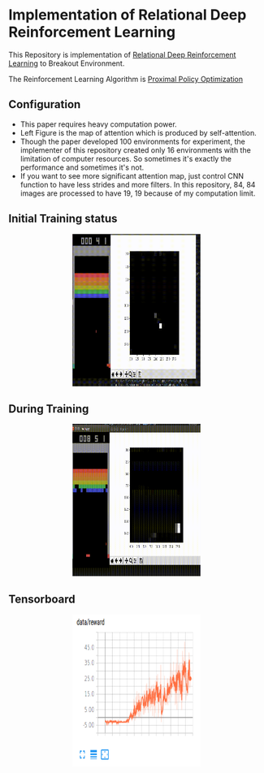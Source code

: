 # Implementation of Relational Deep Reinforcement Learning

This Repository is implementation of [Relational Deep Reinforcement Learning](https://arxiv.org/pdf/1806.01830.pdf) to Breakout Environment.

The Reinforcement Learning Algorithm is [Proximal Policy Optimization](https://arxiv.org/abs/1707.06347)

## Configuration

* This paper requires heavy computation power.
* Left Figure is the map of attention which is produced by self-attention.
* Though the paper developed 100 environments for experiment, the implementer of this repository created only 16 environments with the limitation of computer resources. So sometimes it's exactly the performance and sometimes it's not.
* If you want to see more significant attention map, just control CNN function to have less strides and more filters. In this repository, 84, 84 images are processed to have 19, 19 because of my computation limit.

## Initial Training status

<div align="center">
  <img src="source/before_train.gif" width="50%" height='300'>
</div>

## During Training

<div align="center">
  <img src="source/after_train.gif" width="50%" height='300'>
</div>

## Tensorboard

<div align="center">
  <img src="source/out.png" width="50%" height='300'>
</div>
